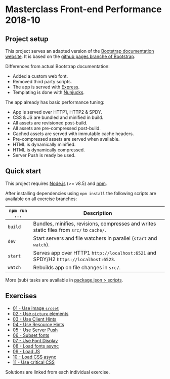 # Masterclass Front-end Performance 2018-10

## Project setup

This project serves an adapted version of the [Bootstrap documentation website](http://getbootstrap.com/).
It is based on the [github pages branche of Bootstrap](https://github.com/twbs/bootstrap/tree/gh-pages). 

Differences from actual Bootstrap documentation:

* Added a custom web font.
* Removed third party scripts.
* The app is served with [Express](https://expressjs.com/).
* Templating is done with [Nunjucks](https://mozilla.github.io/nunjucks/).

The app already has basic performance tuning:

* App is served over HTTP1, HTTP2 & SPDY.
* CSS & JS are bundled and minified in build.
* All assets are revisioned post-build.
* All assets are pre-compressed post-build.
* Cached assets are served with immutable cache headers.
* Pre-compressed assets are served when available.
* HTML is dynamically minified.
* HTML is dynamically compressed.
* Server Push is ready be used.


## Quick start

This project requires [Node.js](http://nodejs.org/) (>= v8.5) and [npm](https://npmjs.org/).

After installing dependencies using `npm install` the following scripts are available on all exercise branches:

`npm run ...` | Description
---|---
`build` | Bundles, minifies, revisions, compresses and writes static files from `src/` to `cache/`.
`dev` | Start servers and file watchers in parallel (`start` and `watch`).
`start` | Serves app over HTTP1 `http://localhost:6521` and SPDY/H2 `https://localhost:6523`.
`watch` | Rebuilds app on file changes in `src/`.

More (sub) tasks are available in [package.json > scripts](package.json).


## Exercises

* [01 - Use image `srcset`](https://github.com/voorhoede/performance-masterclass-2018-10/tree/01-srcset)
* [02 - Use `picture` elements](https://github.com/voorhoede/performance-masterclass-2018-10/tree/02-picture)
* [03 - Use Client Hints](https://github.com/voorhoede/performance-masterclass-2018-10/tree/03-client-hints)
* [04 - Use Resource Hints](https://github.com/voorhoede/performance-masterclass-2018-10/tree/04-resource-hints)
* [05 - Use Server Push](https://github.com/voorhoede/performance-masterclass-2018-10/tree/05-server-push)
* [06 - Subset fonts](https://github.com/voorhoede/performance-masterclass-2018-10/tree/06-subset-fonts)
* [07 - Use Font Display](https://github.com/voorhoede/performance-masterclass-2018-10/tree/07-font-display)
* [08 - Load fonts async](https://github.com/voorhoede/performance-masterclass-2018-10/tree/08-load-fonts)
* [09 - Load JS](https://github.com/voorhoede/performance-masterclass-2018-10/tree/09-load-js)
* [10 - Load CSS async](https://github.com/voorhoede/performance-masterclass-2018-10/tree/10-load-css)
* [11 - Use critical CSS](https://github.com/voorhoede/performance-masterclass-2018-10/tree/11-critical-css)

Solutions are linked from each individual exercise.
